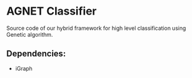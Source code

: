 # AGNET Classifier
Source code of our hybrid framework for high level classification using Genetic algorithm.

## Dependencies:
* iGraph <br>